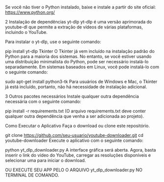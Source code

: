Se você não tiver o Python instalado, baixe e instale a partir do site oficial: https://www.python.org/

2 Instalação de dependências
yt-dlp
yt-dlp é uma versão aprimorada do youtube-dl que permite a extração de vídeos de várias plataformas, incluindo o YouTube.

Para instalar o yt-dlp, use o seguinte comando:

pip install yt-dlp
Tkinter
O Tkinter já vem incluído na instalação padrão do Python para a maioria dos sistemas. No entanto, se você estiver usando uma distribuição minimalista do Python, pode ser necessário instalá-lo separadamente. Em sistemas baseados em Linux, você pode instalá-lo com o seguinte comando:

sudo apt-get install python3-tk
Para usuários de Windows e Mac, o Tkinter já está incluído, portanto, não há necessidade de instalação adicional.

3 Outros pacotes necessários
Instale qualquer outra dependência necessária com o seguinte comando:

pip install -r requirements.txt
(O arquivo requirements.txt deve conter qualquer outra dependência que venha a ser adicionada ao projeto).

Como Executar o Aplicativo
Faça o download ou clone este repositório.

git clone https://github.com/seu-usuario/youtube-downloader.git
cd youtube-downloader
Execute o aplicativo com o seguinte comando:

python yt_dlp_downloader.py
A interface gráfica será aberta. Agora, basta inserir o link do vídeo do YouTube, carregar as resoluções disponíveis e selecionar uma para iniciar o download.

OU EXECUTE SEU APP PELO O ARQUIVO yt_dlp_downloader.py NO TERMINAL DE COMANDO.